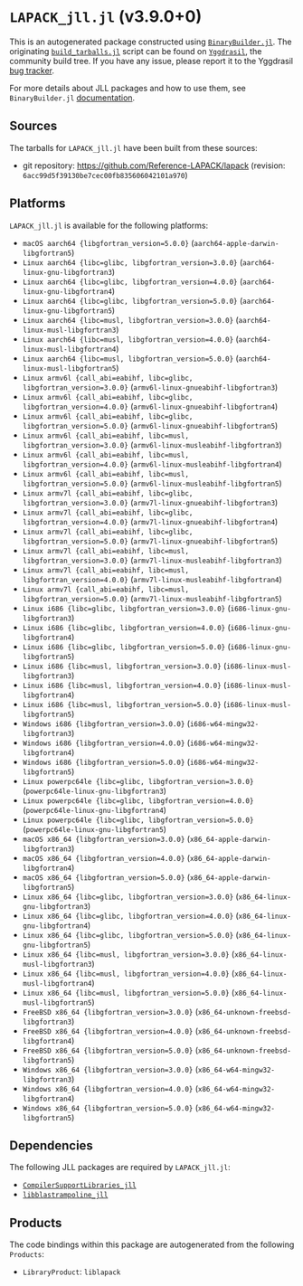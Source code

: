 # `LAPACK_jll.jl` (v3.9.0+0)

This is an autogenerated package constructed using [`BinaryBuilder.jl`](https://github.com/JuliaPackaging/BinaryBuilder.jl). The originating [`build_tarballs.jl`](https://github.com/JuliaPackaging/Yggdrasil/blob/0bafa89768ea68c150f9e0f6af0643da53a393a7/L/LAPACK/build_tarballs.jl) script can be found on [`Yggdrasil`](https://github.com/JuliaPackaging/Yggdrasil/), the community build tree.  If you have any issue, please report it to the Yggdrasil [bug tracker](https://github.com/JuliaPackaging/Yggdrasil/issues).

For more details about JLL packages and how to use them, see `BinaryBuilder.jl` [documentation](https://juliapackaging.github.io/BinaryBuilder.jl/dev/jll/).

## Sources

The tarballs for `LAPACK_jll.jl` have been built from these sources:

* git repository: https://github.com/Reference-LAPACK/lapack (revision: `6acc99d5f39130be7cec00fb835606042101a970`)

## Platforms

`LAPACK_jll.jl` is available for the following platforms:

* `macOS aarch64 {libgfortran_version=5.0.0}` (`aarch64-apple-darwin-libgfortran5`)
* `Linux aarch64 {libc=glibc, libgfortran_version=3.0.0}` (`aarch64-linux-gnu-libgfortran3`)
* `Linux aarch64 {libc=glibc, libgfortran_version=4.0.0}` (`aarch64-linux-gnu-libgfortran4`)
* `Linux aarch64 {libc=glibc, libgfortran_version=5.0.0}` (`aarch64-linux-gnu-libgfortran5`)
* `Linux aarch64 {libc=musl, libgfortran_version=3.0.0}` (`aarch64-linux-musl-libgfortran3`)
* `Linux aarch64 {libc=musl, libgfortran_version=4.0.0}` (`aarch64-linux-musl-libgfortran4`)
* `Linux aarch64 {libc=musl, libgfortran_version=5.0.0}` (`aarch64-linux-musl-libgfortran5`)
* `Linux armv6l {call_abi=eabihf, libc=glibc, libgfortran_version=3.0.0}` (`armv6l-linux-gnueabihf-libgfortran3`)
* `Linux armv6l {call_abi=eabihf, libc=glibc, libgfortran_version=4.0.0}` (`armv6l-linux-gnueabihf-libgfortran4`)
* `Linux armv6l {call_abi=eabihf, libc=glibc, libgfortran_version=5.0.0}` (`armv6l-linux-gnueabihf-libgfortran5`)
* `Linux armv6l {call_abi=eabihf, libc=musl, libgfortran_version=3.0.0}` (`armv6l-linux-musleabihf-libgfortran3`)
* `Linux armv6l {call_abi=eabihf, libc=musl, libgfortran_version=4.0.0}` (`armv6l-linux-musleabihf-libgfortran4`)
* `Linux armv6l {call_abi=eabihf, libc=musl, libgfortran_version=5.0.0}` (`armv6l-linux-musleabihf-libgfortran5`)
* `Linux armv7l {call_abi=eabihf, libc=glibc, libgfortran_version=3.0.0}` (`armv7l-linux-gnueabihf-libgfortran3`)
* `Linux armv7l {call_abi=eabihf, libc=glibc, libgfortran_version=4.0.0}` (`armv7l-linux-gnueabihf-libgfortran4`)
* `Linux armv7l {call_abi=eabihf, libc=glibc, libgfortran_version=5.0.0}` (`armv7l-linux-gnueabihf-libgfortran5`)
* `Linux armv7l {call_abi=eabihf, libc=musl, libgfortran_version=3.0.0}` (`armv7l-linux-musleabihf-libgfortran3`)
* `Linux armv7l {call_abi=eabihf, libc=musl, libgfortran_version=4.0.0}` (`armv7l-linux-musleabihf-libgfortran4`)
* `Linux armv7l {call_abi=eabihf, libc=musl, libgfortran_version=5.0.0}` (`armv7l-linux-musleabihf-libgfortran5`)
* `Linux i686 {libc=glibc, libgfortran_version=3.0.0}` (`i686-linux-gnu-libgfortran3`)
* `Linux i686 {libc=glibc, libgfortran_version=4.0.0}` (`i686-linux-gnu-libgfortran4`)
* `Linux i686 {libc=glibc, libgfortran_version=5.0.0}` (`i686-linux-gnu-libgfortran5`)
* `Linux i686 {libc=musl, libgfortran_version=3.0.0}` (`i686-linux-musl-libgfortran3`)
* `Linux i686 {libc=musl, libgfortran_version=4.0.0}` (`i686-linux-musl-libgfortran4`)
* `Linux i686 {libc=musl, libgfortran_version=5.0.0}` (`i686-linux-musl-libgfortran5`)
* `Windows i686 {libgfortran_version=3.0.0}` (`i686-w64-mingw32-libgfortran3`)
* `Windows i686 {libgfortran_version=4.0.0}` (`i686-w64-mingw32-libgfortran4`)
* `Windows i686 {libgfortran_version=5.0.0}` (`i686-w64-mingw32-libgfortran5`)
* `Linux powerpc64le {libc=glibc, libgfortran_version=3.0.0}` (`powerpc64le-linux-gnu-libgfortran3`)
* `Linux powerpc64le {libc=glibc, libgfortran_version=4.0.0}` (`powerpc64le-linux-gnu-libgfortran4`)
* `Linux powerpc64le {libc=glibc, libgfortran_version=5.0.0}` (`powerpc64le-linux-gnu-libgfortran5`)
* `macOS x86_64 {libgfortran_version=3.0.0}` (`x86_64-apple-darwin-libgfortran3`)
* `macOS x86_64 {libgfortran_version=4.0.0}` (`x86_64-apple-darwin-libgfortran4`)
* `macOS x86_64 {libgfortran_version=5.0.0}` (`x86_64-apple-darwin-libgfortran5`)
* `Linux x86_64 {libc=glibc, libgfortran_version=3.0.0}` (`x86_64-linux-gnu-libgfortran3`)
* `Linux x86_64 {libc=glibc, libgfortran_version=4.0.0}` (`x86_64-linux-gnu-libgfortran4`)
* `Linux x86_64 {libc=glibc, libgfortran_version=5.0.0}` (`x86_64-linux-gnu-libgfortran5`)
* `Linux x86_64 {libc=musl, libgfortran_version=3.0.0}` (`x86_64-linux-musl-libgfortran3`)
* `Linux x86_64 {libc=musl, libgfortran_version=4.0.0}` (`x86_64-linux-musl-libgfortran4`)
* `Linux x86_64 {libc=musl, libgfortran_version=5.0.0}` (`x86_64-linux-musl-libgfortran5`)
* `FreeBSD x86_64 {libgfortran_version=3.0.0}` (`x86_64-unknown-freebsd-libgfortran3`)
* `FreeBSD x86_64 {libgfortran_version=4.0.0}` (`x86_64-unknown-freebsd-libgfortran4`)
* `FreeBSD x86_64 {libgfortran_version=5.0.0}` (`x86_64-unknown-freebsd-libgfortran5`)
* `Windows x86_64 {libgfortran_version=3.0.0}` (`x86_64-w64-mingw32-libgfortran3`)
* `Windows x86_64 {libgfortran_version=4.0.0}` (`x86_64-w64-mingw32-libgfortran4`)
* `Windows x86_64 {libgfortran_version=5.0.0}` (`x86_64-w64-mingw32-libgfortran5`)

## Dependencies

The following JLL packages are required by `LAPACK_jll.jl`:

* [`CompilerSupportLibraries_jll`](https://github.com/JuliaBinaryWrappers/CompilerSupportLibraries_jll.jl)
* [`libblastrampoline_jll`](https://github.com/JuliaBinaryWrappers/libblastrampoline_jll.jl)

## Products

The code bindings within this package are autogenerated from the following `Products`:

* `LibraryProduct`: `liblapack`
